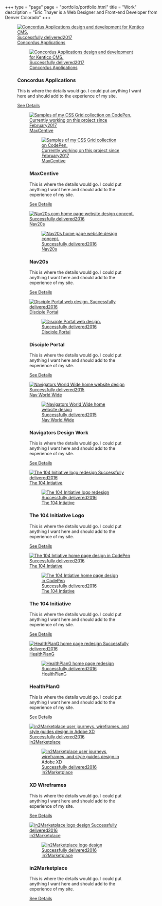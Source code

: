 +++
type = "page"
page = "portfolio/portfolio.html"
title = "Work"
description = "Eric Thayer is a Web Designer and Front-end Developer from Denver Colorado"
+++

<!-- Project Samples -->
<section id="portfolio" class="projects pt-4 pb-2">
  <div class="container container-fluid">
    <!-- Work Examples -->
    <div class="flex-layout l-media-grid col-2">
      <!-- Concordus -->
      <figure class="media-item">
        <a class="media-wrap img" href="../concordus/">
            <img class="lazyload" data-src="../images/content-img/16x9/img-16x9-Concordus-RWD-MD.jpg" data-srcset="../images/content-img/16x9/img-16x9-Concordus-RWD-LG.jpg 2000w, ../images/content-img/16x9/img-16x9-Concordus-RWD-MD.jpg 1400w" alt="Concordus Applications design and development for Kentico CMS.">
            <time class="time-stamp" datetime="2017"><span class="sr-only">Successfully delivered</span>2017</time>
            <figcaption class="media-caption" aria-hidden="true">
              <span class="project-title">Concordus Applications</span>                  
            </figcaption>
          </a>
        <noscript>
          <figure class="media-item">
            <a class="media-wrap img" href="../concordus/">
                <img src="../images/content-img/16x9/img-16x9-Concordus-RWD-MD.jpg" srcset="../images/content-img/16x9/img-16x9-Concordus-RWD-LG.jpg 2000w, ../images/content-img/16x9/img-16x9-Concordus-RWD-MD.jpg 1400w" alt="Concordus Applications design and development for Kentico CMS.">
                <time class="time-stamp" datetime="2017"><span class="sr-only">Successfully delivered</span>2017</time>
                <figcaption class="media-caption" aria-hidden="true">
                  <span class="project-title">Concordus Applications</span>                  
                </figcaption>
              </a>
          </figure>
        </noscript>
        <div class="media-details pt-2 pb-2 pr-pl-tiny">
          <h3 class="mb-sm">Concordus Applications</h3>
          <p class="mb-2">This is where the details would go. I could put anything I want here and should add to the experience of my
            site.</p>
          <a href="../concordus/">See Details</a>
        </div>
      </fcodeigure>
      <!-- MaxCentive -->
      <figure class="media-item">
        <a class="media-wrap img" href="../maxcentive/">
            <img class="lazyload" data-src="../images/content-img/16x9/img-16x9-MaxCentive-2-MD.jpg" data-srcset="../images/content-img/16x9/img-16x9-MaxCentive-2-LG.jpg 2000w, ../images/content-img/16x9/img-16x9-MaxCentive-2-MD.jpg 1400w" alt="Samples of my CSS Grid collection on CodePen.">
            <time class="time-stamp" datetime="2017"><span class="sr-only">Currently working on this project since February</span>2017</time>
            <figcaption class="media-caption" aria-hidden="true">
              <span class="project-title">MaxCentive</span>
            </figcaption>
          </a>
        <noscript>
          <figure class="media-item media-light">
            <a href="../maxcentive/">
                <img src="../images/content-img/16x9/img-16x9-MaxCentive-2-MD.jpg" srcset="../images/content-img/16x9/img-16x9-MaxCentive-2-LG.jpg 2000w, ../images/content-img/16x9/img-16x9-MaxCentive-2-MD.jpg 1400w" alt="Samples of my CSS Grid collection on CodePen.">
                <time class="time-stamp" datetime="2017"><span class="sr-only">Currently working on this project since February</span>2017</time>
            <figcaption class="media-caption" aria-hidden="true">
              <span class="project-title">MaxCentive</span>
            </figcaption>
              </a>
          </figure>
        </noscript>
        <div class="media-details pt-2 pb-2 pr-pl-tiny">
          <h3 class="mb-sm">MaxCentive</h3>
          <p class="mb-2">This is where the details would go. I could put anything I want here and should add to the experience of my
            site.</p>
          <a href="../maxcentive/">See Details</a>
        </div>
      </figure>
      <!-- Nav20s -->
      <figure class="media-item">
        <a class="media-wrap img" href="#0">
            <img class="lazyload" data-src="../images/content-img/16x9/img-16x9-Nav20s-MD.jpg" data-srcset="../images/content-img/16x9/img-16x9-Nav20s-MD.jpg 2000w, ../images/content-img/16x9/img-16x9-Nav20s-SM.jpg 1400w" alt="Nav20s.com home page website design concept.">
            <time class="time-stamp" datetime="2016"><span class="sr-only">Successfully delivered</span>2016</time>
            <figcaption class="media-caption" aria-hidden="true">
              <span class="project-title">Nav20s</span>
            </figcaption>
          </a>
        <noscript>
          <figure class="media-item">
            <a class="media-wrap img" href="#0">
              <img src="../images/content-img/16x9/img-16x9-Nav20s-MD.jpg" srcset="../images/content-img/16x9/img-16x9-Nav20s-MD.jpg 2000w, ../images/content-img/16x9/img-16x9-Nav20s-SM.jpg 1400w" alt="Nav20s home page website design concept.">
              <time class="time-stamp" datetime="2016"><span class="sr-only">Successfully delivered</span>2016</time>
              <figcaption class="media-caption" aria-hidden="true">
                <span class="project-title">Nav20s</span>
              </figcaption>
            </a>
          </figure>
        </noscript>
        <div class="media-details pt-2 pb-2 pr-pl-tiny">
          <h3 class="mb-sm">Nav20s</h3>
          <p class="mb-2">This is where the details would go. I could put anything I want here and should add to the experience of my
            site.</p>
          <a href="#0">See Details</a>
        </div>
      </figure>
      <!-- DPI Home -->
      <figure class="media-item media-light">
        <a class="media-wrap img" href="#0">
            <img class="lazyload" data-src="../images/content-img/16x9/img-16x9-DPI-home-MD.jpg" data-srcset="../images/content-img/16x9/img-16x9-DPI-home-MD.jpg 2000w, ../images/content-img/16x9/img-16x9-DPI-home-SM.jpg 1400w" alt="Disciple Portal web design.">
            <time class="time-stamp" datetime="2016"><span class="sr-only">Successfully delivered</span>2016</time>
            <figcaption class="media-caption" aria-hidden="true">
              <span class="project-title">Disciple Portal</span>
            </figcaption>
          </a>
        <noscript>
          <figure class="media-item media-light">
            <a class="media-wrap img" href="#0">
                <img src="../images/content-img/16x9/img-16x9-DPI-home-MD.jpg" srcset="../images/content-img/16x9/img-16x9-DPI-home-MD.jpg 2000w, ../images/content-img/16x9/img-16x9-DPI-home-SM.jpg 1400w" alt="Disciple Portal web design.">
                <time class="time-stamp" datetime="2016"><span class="sr-only">Successfully delivered</span>2016</time>
                <figcaption class="media-caption" aria-hidden="true">
                  <span class="project-title">Disciple Portal</span>
                </figcaption>
              </a>
          </figure>
        </noscript>
        <div class="media-details pt-2 pb-2 pr-pl-tiny">
          <h3 class="mb-sm">Disciple Portal</h3>
          <p class="mb-2">This is where the details would go. I could put anything I want here and should add to the experience of my
            site.</p>
          <a href="#0">See Details</a>
        </div>
      </figure>
      <!-- Nav World Wide -->
      <figure class="media-item">
        <a class="media-wrap img" href="#0">
            <img class="lazyload" data-src="../images/content-img/16x9/img-16x9-NWW-MD.jpg" data-srcset="../images/content-img/16x9/img-16x9-NWW-MD.jpg 2000w, ../images/content-img/16x9/img-16x9-NWW-SM.jpg 1400w" alt="Navigators World Wide home website design">
            <time class="time-stamp" datetime="2016"><span class="sr-only">Successfully delivered</span>2015</time>
            <figcaption class="media-caption" aria-hidden="true">
              <span class="project-title">Nav World Wide</span>
            </figcaption>
          </a>
        <noscript>
          <figure class="media-item">
            <a class="media-wrap img" href="#0">
              <img src="../images/content-img/16x9/img-16x9-NWW-MD.jpg" srcset="../images/content-img/16x9/img-16x9-NWW-MD.jpg 2000w, ../images/content-img/16x9/img-16x9-NWW-SM.jpg 1400w" alt="Navigators World Wide home website design">
              <time class="time-stamp" datetime="2016"><span class="sr-only">Successfully delivered</span>2015</time>
              <figcaption class="media-caption" aria-hidden="true">
                <span class="project-title">Nav World Wide</span>
              </figcaption>
            </a>
          </figure>
        </noscript>
        <div class="media-details pt-2 pb-2 pr-pl-tiny">
          <h3 class="mb-sm">Navigators Design Work</h3>
          <p class="mb-2">This is where the details would go. I could put anything I want here and should add to the experience of my
            site.</p>
          <a href="#0">See Details</a>
        </div>
      </figure>
      <!-- The 104 Initiative logo -->
      <figure class="media-item">
        <a class="media-wrap img" href="#0">
            <img class="lazyload" data-src="../images/content-img/16x9/img-16x9-104v2-logo-MD.jpg" data-srcset="../images/content-img/16x9/img-16x9-104v2-logo-XL.jpg 2500w, ../images/content-img/16x9/img-16x9-104v2-logo-LG.jpg 1875w, ../images/content-img/16x9/img-16x9-104v2-logo-MD.jpg 2000w, ../images/content-img/16x9/img-16x9-104v2-logo-SM.jpg 1400w" alt="The 104 Initiative logo redesign">
            <time class="time-stamp" datetime="2016"><span class="sr-only">Successfully delivered</span>2016</time>
            <figcaption class="media-caption" aria-hidden="true">
              <span class="project-title">The 104 Intiative</span>
            </figcaption>
          </a>
        <noscript>
          <figure class="media-item">
            <a class="media-wrap img" href="#0">
                <img src="../images/content-img/16x9/img-16x9-104v2-logo-MD.jpg" srcset="../images/content-img/16x9/img-16x9-104v2-logo-XL.jpg 2500w, ../images/content-img/16x9/img-16x9-104v2-logo-LG.jpg 1875w, ../images/content-img/16x9/img-16x9-104v2-logo-MD.jpg 2000w, ../images/content-img/16x9/img-16x9-104v2-logo-SM.jpg 1400w" alt="The 104 Initiative logo redesign">
                <time class="time-stamp" datetime="2016"><span class="sr-only">Successfully delivered</span>2016</time>
                <figcaption class="media-caption" aria-hidden="true">
                  <span class="project-title">The 104 Intiative</span>
                </figcaption>
              </a>
          </figure>
        </noscript>
        <div class="media-details pt-2 pb-2 pr-pl-tiny">
          <h3 class="mb-sm">The 104 Initiative Logo</h3>
          <p class="mb-2">This is where the details would go. I could put anything I want here and should add to the experience of my
            site.</p>
          <a href="#0">See Details</a>
        </div>
      </figure>
      <!-- The 104 Initiative RWD -->
      <figure class="media-item">
        <a class="media-wrap img" href="#0">
            <img class="lazyload" data-src="../images/content-img/16x9/img-16x9-104-home-MD.jpg" data-srcset="../images/content-img/16x9/img-16x9-104-home-XL.jpg 2500w, ../images/content-img/16x9/img-16x9-104-home-LG.jpg 1875w, ../images/content-img/16x9/img-16x9-104-home-MD.jpg 2000w, ../images/content-img/16x9/img-16x9-104-home-SM.jpg 1400w" alt="The 104 Intiative home page design in CodePen">
            <time class="time-stamp" datetime="2016"><span class="sr-only">Successfully delivered</span>2016</time>
            <figcaption class="media-caption" aria-hidden="true">
              <span class="project-title">The 104 Intiative</span>
            </figcaption>
          </a>
        <noscript>
          <figure class="media-item">
            <a class="media-wrap img" href="#0">
                <img src="../images/content-img/16x9/img-16x9-104-home-MD.jpg" srcset="../images/content-img/16x9/img-16x9-104-home-XL.jpg 2500w, ../images/content-img/16x9/img-16x9-104-home-LG.jpg 1875w, ../images/content-img/16x9/img-16x9-104-home-MD.jpg 2000w, ../images/content-img/16x9/img-16x9-104-home-SM.jpg 1400w" alt="The 104 Intiative home page design in CodePen">
                <time class="time-stamp" datetime="2016"><span class="sr-only">Successfully delivered</span>2016</time>
                <figcaption class="media-caption" aria-hidden="true">
                  <span class="project-title">The 104 Intiative</span>
                </figcaption>
              </a>
          </figure>
        </noscript>
        <div class="media-details pt-2 pb-2 pr-pl-tiny">
          <h3 class="mb-sm">The 104 Initiative</h3>
          <p class="mb-2">This is where the details would go. I could put anything I want here and should add to the experience of my
            site.</p>
          <a href="#0">See Details</a>
        </div>
      </figure>
      <!-- HPG -->
      <figure class="media-item">
        <a class="media-wrap img" href="#0">
            <img class="lazyload" data-src="../images/content-img/16x9/img-16x9-HPG-MD.jpg" data-srcset=" ../images/content-img/16x9/img-16x9-HPG-MD.jpg 2000w, ../images/content-img/16x9/img-16x9-HPG-SM.jpg 1400w" alt="HealthPlanG home page redesign">
          <time class="time-stamp" datetime="2016"><span class="sr-only">Successfully delivered</span>2016</time>
            <figcaption class="media-caption" aria-hidden="true">
              <span class="project-title">HealthPlanG</span>
            </figcaption>
          </a>
        <noscript>
          <figure class="media-item">
            <a class="media-wrap img" href="#0">
                <img src="../images/content-img/16x9/img-16x9-HPG-MD.jpg" srcset=" ../images/content-img/16x9/img-16x9-HPG-MD.jpg 2000w, ../images/content-img/16x9/img-16x9-HPG-SM.jpg 1400w" alt="HealthPlanG home page redesign">
                <time class="time-stamp" datetime="2016"><span class="sr-only">Successfully delivered</span>2016</time>
                <figcaption class="media-caption" aria-hidden="true">
                  <span class="project-title">HealthPlanG</span>
                </figcaption>
              </a>
          </figure>
        </noscript>
        <div class="media-details pt-2 pb-2 pr-pl-tiny">
          <h3 class="mb-sm">HealthPlanG</h3>
          <p class="mb-2">This is where the details would go. I could put anything I want here and should add to the experience of my
            site.</p>
          <a href="#0">See Details</a>
        </div>
      </figure>
      <!-- XD Wireframe ex:1 -->
      <figure class="media-item">
        <a class="media-wrap img" href="#0">
            <img class="lazyload" data-src="../images/content-img/16x9/img-16x9-XD-wire1-MD.jpg" data-srcset="../images/content-img/16x9/img-16x9-XD-wire1-MD.jpg 2000w, ../images/content-img/16x9/img-16x9-XD-wire1-SM.jpg 1400w" alt="in2Marketplace user journeys, wireframes, and style guides design in Adobe XD">
            <time class="time-stamp" datetime="2016"><span class="sr-only">Successfully delivered</span>2016</time>
            <figcaption class="media-caption" aria-hidden="true">
              <span class="project-title">in2Marketplace</span>
            </figcaption>
          </a>
        <noscript>
          <figure class="media-item">
            <a class="media-wrap img" href="#0">
                <img src="../images/content-img/16x9/img-16x9-XD-wire1-MD.jpg" srcset=" ../images/content-img/16x9/img-16x9-XD-wire1-MD.jpg 2000w, ../images/content-img/16x9/img-16x9-XD-wire1-SM.jpg 1400w" alt="in2Marketplace user journeys, wireframes, and style guides design in Adobe XD">
                <time class="time-stamp" datetime="2016"><span class="sr-only">Successfully delivered</span>2016</time>
                <figcaption class="media-caption" aria-hidden="true">
                  <span class="project-title">in2Marketplace</span>
                </figcaption>
              </a>
          </figure>
        </noscript>
        <div class="media-details pt-2 pb-2 pr-pl-tiny">
          <h3 class="mb-sm">XD Wireframes</h3>
          <p class="mb-2">This is where the details would go. I could put anything I want here and should add to the experience of my
            site.</p>
          <a href="#0">See Details</a>
        </div>
      </figure>
      <!-- in2M Logo -->
      <figure class="media-item media-light">
        <a class="media-wrap img" href="#0">
            <img class="lazyload" data-src="../images/content-img/16x9/img-16x9-in2M-logo-MD.jpg" data-srcset="../images/content-img/16x9/img-16x9-in2M-logo-MD.jpg 2000w, ../images/content-img/16x9/img-16x9-in2M-logo-SM.jpg 1400w" alt="in2Marketplace logo design">
            <time class="time-stamp" datetime="2016"><span class="sr-only">Successfully delivered</span>2016</time>
            <figcaption class="media-caption" aria-hidden="true">
              <span class="project-title">in2Marketplace</span>
            </figcaption>
          </a>
        <noscript>
          <figure class="media-item media-light">
            <a class="media-wrap img" href="#0">
                <img src="../images/content-img/16x9/img-16x9-in2M-logo-MD.jpg" srcset="../images/content-img/16x9/img-16x9-in2M-logo-MD.jpg 2000w, ../images/content-img/16x9/img-16x9-in2M-logo-SM.jpg 1400w" alt="in2Marketplace logo design">
                <time class="time-stamp" datetime="2016"><span class="sr-only">Successfully delivered</span>2016</time>
                <figcaption class="media-caption" aria-hidden="true">
                  <span class="project-title">in2Marketplace</span>
                </figcaption>
              </a>
          </figure>
        </noscript>
        <div class="media-details pt-2 pb-2 pr-pl-tiny">
          <h3 class="mb-sm">in2Marketplace</h3>
          <p class="mb-2">This is where the details would go. I could put anything I want here and should add to the experience of my
            site.</p>
          <a href="#0">See Details</a>
        </div>
      </figure>
    </div>
    <!-- View More Link -->
    <!--<a class="cta-link" href="//dribbble.com/ethayer/">View More Samples</a>-->
  </div>
</section>
